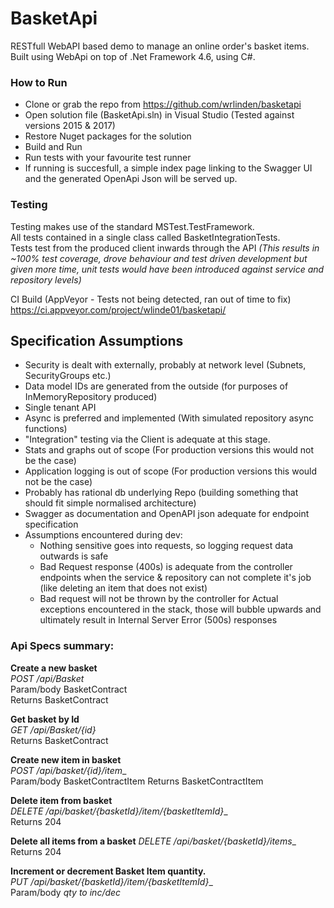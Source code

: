 # BasketApi
RESTfull WebAPI based demo to manage an online order's basket items.  
Built using WebApi on top of .Net Framework 4.6, using C#.

### How to Run
- Clone or grab the repo from https://github.com/wrlinden/basketapi
- Open solution file (BasketApi.sln) in Visual Studio (Tested against versions 2015 & 2017)
- Restore Nuget packages for the solution
- Build and Run 
- Run tests with your favourite test runner 
- If running is succesfull, a simple index page linking to the Swagger UI and the generated OpenApi Json will be served up.


### Testing

Testing makes use of the standard MSTest.TestFramework.  
All tests contained in a single class called BasketIntegrationTests.  
Tests test from the produced client inwards through the API 
_(This results in ~100% test coverage, drove behaviour and test driven development but given more time, unit tests would have been introduced against service and repository levels)_

CI Build (AppVeyor - Tests not being detected, ran out of time to fix)  
https://ci.appveyor.com/project/wlinde01/basketapi/


## Specification Assumptions
* Security is dealt with externally, probably at network level (Subnets, SecurityGroups etc.)
* Data model IDs are generated from the outside (for purposes of InMemoryRepository produced)
* Single tenant API
* Async is preferred and implemented (With simulated repository async functions)
* "Integration" testing via the Client is adequate at this stage. 
* Stats and graphs out of scope (For production versions this would not be the case)
* Application logging is out of scope (For production versions this would not be the case)
* Probably has rational db underlying Repo (building something that should fit simple normalised architecture)
* Swagger as documentation and OpenAPI json adequate for endpoint specification
* Assumptions encountered during dev:
  * Nothing sensitive goes into requests, so logging request data outwards is safe
  * Bad Request response (400s) is adequate from the controller endpoints when the service & repository can not complete it's job (like deleting an item that does not exist)
  * Bad request will not be thrown by the controller for Actual exceptions encountered in the stack, those will bubble upwards and ultimately result in Internal Server Error (500s) responses
 

### Api Specs summary:

**Create a new basket**  
_POST /api/Basket_  
Param/body BasketContract  
Returns BasketContract  

**Get basket by Id**  
_GET /api/Basket/\{id\}_  
Returns BasketContract

**Create new item in basket**  
_POST /api/basket/\{id\}/item__  
Param/body BasketContractItem
Returns BasketContractItem

**Delete item from basket**  
_DELETE /api/basket/\{basketId\}/item/\{basketItemId\}__  
Returns 204 

**Delete all items from a basket**
_DELETE /api/basket/\{basketId\}/items__  
Returns 204 

**Increment or decrement Basket Item quantity.**  
_PUT /api/basket/\{basketId\}/item/\{basketItemId\}__  
Param/body _qty to inc/dec_

